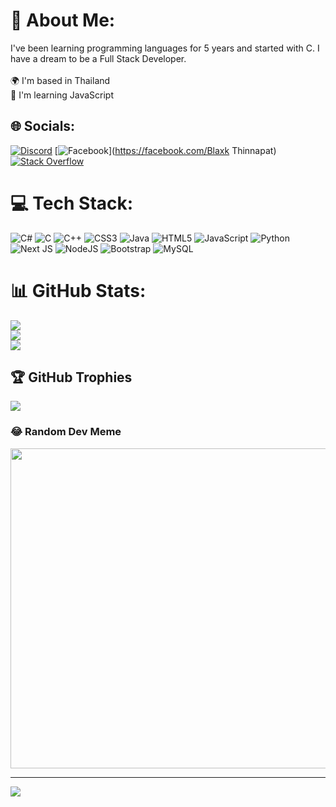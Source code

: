 # 💫 About Me:
I've been learning programming languages ​​for 5 years and started with C. I have a dream to be a Full Stack Developer.<br><br>🌍  I'm based in Thailand<br>🧠  I'm learning JavaScript


## 🌐 Socials:
[![Discord](https://img.shields.io/badge/Discord-%237289DA.svg?logo=discord&logoColor=white)](https://discord.gg/ʙʟᴀxᴋ#7389) [![Facebook](https://img.shields.io/badge/Facebook-%231877F2.svg?logo=Facebook&logoColor=white)](https://facebook.com/Blaxk Thinnapat) [![Stack Overflow](https://img.shields.io/badge/-Stackoverflow-FE7A16?logo=stack-overflow&logoColor=white)](https://stackoverflow.com/users/21613627) 

# 💻 Tech Stack:
![C#](https://img.shields.io/badge/c%23-%23239120.svg?style=for-the-badge&logo=c-sharp&logoColor=white) ![C](https://img.shields.io/badge/c-%2300599C.svg?style=for-the-badge&logo=c&logoColor=white) ![C++](https://img.shields.io/badge/c++-%2300599C.svg?style=for-the-badge&logo=c%2B%2B&logoColor=white) ![CSS3](https://img.shields.io/badge/css3-%231572B6.svg?style=for-the-badge&logo=css3&logoColor=white) ![Java](https://img.shields.io/badge/java-%23ED8B00.svg?style=for-the-badge&logo=java&logoColor=white) ![HTML5](https://img.shields.io/badge/html5-%23E34F26.svg?style=for-the-badge&logo=html5&logoColor=white) ![JavaScript](https://img.shields.io/badge/javascript-%23323330.svg?style=for-the-badge&logo=javascript&logoColor=%23F7DF1E) ![Python](https://img.shields.io/badge/python-3670A0?style=for-the-badge&logo=python&logoColor=ffdd54) ![Next JS](https://img.shields.io/badge/Next-black?style=for-the-badge&logo=next.js&logoColor=white) ![NodeJS](https://img.shields.io/badge/node.js-6DA55F?style=for-the-badge&logo=node.js&logoColor=white) ![Bootstrap](https://img.shields.io/badge/bootstrap-%23563D7C.svg?style=for-the-badge&logo=bootstrap&logoColor=white) ![MySQL](https://img.shields.io/badge/mysql-%2300f.svg?style=for-the-badge&logo=mysql&logoColor=white)
# 📊 GitHub Stats:
![](https://github-readme-stats.vercel.app/api?username=Nutsuki3&theme=dark&hide_border=false&include_all_commits=true&count_private=true)<br/>
![](https://github-readme-streak-stats.herokuapp.com/?user=Nutsuki3&theme=dark&hide_border=false)<br/>
![](https://github-readme-stats.vercel.app/api/top-langs/?username=Nutsuki3&theme=dark&hide_border=false&include_all_commits=true&count_private=true&layout=compact)

## 🏆 GitHub Trophies
![](https://github-profile-trophy.vercel.app/?username=Nutsuki3&theme=radical&no-frame=false&no-bg=false&margin-w=4)

### 😂 Random Dev Meme
<img src="https://rm.up.railway.app/" width="512px"/>

---
[![](https://visitcount.itsvg.in/api?id=Nutsuki3&icon=0&color=0)](https://visitcount.itsvg.in)

<!-- Proudly created with GPRM ( https://gprm.itsvg.in ) -->
